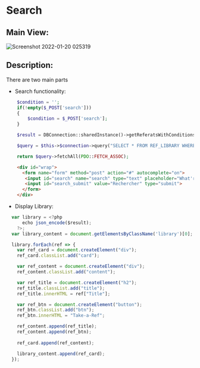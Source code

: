 # Search

## Main View:
![Screenshot 2022-01-20 025319](https://user-images.githubusercontent.com/25185815/150242725-dac07ba3-0979-4220-8971-9679e75b8d8f.png)

## Description:
There are two main parts
* Search functionality:
```php
    $condition = '';
    if(!empty($_POST['search']))
    {
        $condition = $_POST['search'];
    }

    $result = DBConnection::sharedInstance()->getReferatsWithConditions($condition);
```
```php
    $query = $this->$connection->query("SELECT * FROM REF_LIBRARY WHERE Title LIKE '%{$str_condition}%'");

    return $query->fetchAll(PDO::FETCH_ASSOC);
```
```html
    <div id="wrap">
      <form name="form" method="post" action="#" autocomplete="on">
       <input id="search" name="search" type="text" placeholder="What're we looking for ?">
       <input id="search_submit" value="Rechercher" type="submit">
      </form>
    </div>
```
* Display Library:
```javascript
  var library = <?php 
      echo json_encode($result); 
    ?>;
  var library_content = document.getElementsByClassName('library')[0];

  library.forEach(ref => {
    var ref_card = document.createElement("div");
    ref_card.classList.add("card");

    var ref_content = document.createElement("div");
    ref_content.classList.add("content");

    var ref_title = document.createElement("h2");
    ref_title.classList.add("title");
    ref_title.innerHTML = ref["Title"];

    var ref_btn = document.createElement("button");
    ref_btn.classList.add("btn");
    ref_btn.innerHTML = "Take-a-Ref";

    ref_content.append(ref_title);
    ref_content.append(ref_btn);
    
    ref_card.append(ref_content);

    library_content.append(ref_card);
  });
```
